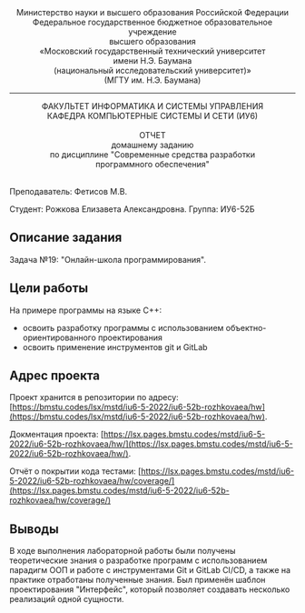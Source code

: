 <div align="center">
Министерство науки и высшего образования Российской Федерации <br />
Федеральное государственное бюджетное образовательное учреждение <br />
высшего образования <br />
«Московский государственный технический университет <br />
имени Н.Э. Баумана <br />
(национальный исследовательский университет)» <br />
(МГТУ им. Н.Э. Баумана)
</div>
<hr />
<div align="center">
ФАКУЛЬТЕТ ИНФОРМАТИКА И СИСТЕМЫ УПРАВЛЕНИЯ <br />
КАФЕДРА КОМПЬЮТЕРНЫЕ СИСТЕМЫ И СЕТИ (ИУ6)
</div>
<br />
<div align="center">
ОТЧЕТ <br />
домашнему заданию <br />
по дисциплине "Современные средства разработки <br />
программного обеспечения"
</div>
<br />

Преподаватель: Фетисов М.В.

Студент: Рожкова Елизавета Александровна.
Группа: ИУ6-52Б

## Описание задания

Задача №19: "Онлайн-школа программирования".

## Цели работы

На примере программы на языке С++:

- освоить разработку программы с использованием объектно-ориентированного проектирования
- освоить применение инструментов git и GitLab

## Адрес проекта

Проект хранится в репозитории по адресу: [https://bmstu.codes/lsx/mstd/iu6-5-2022/iu6-52b-rozhkovaea/hw](https://bmstu.codes/lsx/mstd/iu6-5-2022/iu6-52b-rozhkovaea/hw).

Докментация проекта: [https://lsx.pages.bmstu.codes/mstd/iu6-5-2022/iu6-52b-rozhkovaea/hw/](https://lsx.pages.bmstu.codes/mstd/iu6-5-2022/iu6-52b-rozhkovaea/hw/).

Отчёт о покрытии кода тестами: [https://lsx.pages.bmstu.codes/mstd/iu6-5-2022/iu6-52b-rozhkovaea/hw/coverage/](https://lsx.pages.bmstu.codes/mstd/iu6-5-2022/iu6-52b-rozhkovaea/hw/coverage/)

## Выводы

В ходе выполнения лабораторной работы были получены теоретические знания о разработке программ с использованием парадигм ООП и
работе с инструментами Git и GitLab CI/CD, а также на практике отработаны полученные знания. Был применён шаблон проектирования "Интерфейс", который позволяет создавать несколько реализаций одной сущности.
